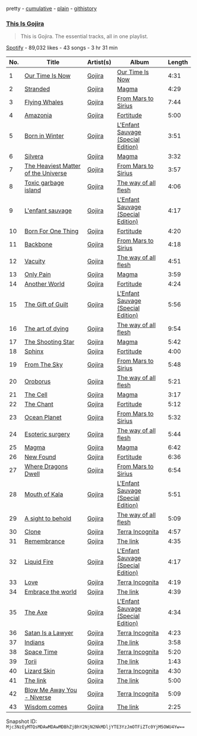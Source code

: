 pretty - [cumulative](/playlists/cumulative/37i9dQZF1DZ06evO0lb5gk.md) - [plain](/playlists/plain/37i9dQZF1DZ06evO0lb5gk) - [githistory](https://github.githistory.xyz/mackorone/spotify-playlist-archive/blob/main/playlists/plain/37i9dQZF1DZ06evO0lb5gk)

### [This Is Gojira](https://open.spotify.com/playlist/37i9dQZF1DZ06evO0lb5gk)

> This is Gojira\. The essential tracks, all in one playlist.

[Spotify](https://open.spotify.com/user/spotify) - 89,032 likes - 43 songs - 3 hr 31 min

| No. | Title | Artist(s) | Album | Length |
|---|---|---|---|---|
| 1 | [Our Time Is Now](https://open.spotify.com/track/0dDs144SVansAFynvKYQMW) | [Gojira](https://open.spotify.com/artist/0GDGKpJFhVpcjIGF8N6Ewt) | [Our Time Is Now](https://open.spotify.com/album/4tHLRx3g4JwIHlzlz4D7wA) | 4:31 |
| 2 | [Stranded](https://open.spotify.com/track/60fUDmIWuKhngaeBIVhqIV) | [Gojira](https://open.spotify.com/artist/0GDGKpJFhVpcjIGF8N6Ewt) | [Magma](https://open.spotify.com/album/7D7V6M05UIOTjLdqbwRX0w) | 4:29 |
| 3 | [Flying Whales](https://open.spotify.com/track/5OjCsHeByDYEGxMrb1z8KQ) | [Gojira](https://open.spotify.com/artist/0GDGKpJFhVpcjIGF8N6Ewt) | [From Mars to Sirius](https://open.spotify.com/album/0AvFF0HlQYvYKHaRURGZBs) | 7:44 |
| 4 | [Amazonia](https://open.spotify.com/track/1GWtUkDQk7XC35r7kTPfqx) | [Gojira](https://open.spotify.com/artist/0GDGKpJFhVpcjIGF8N6Ewt) | [Fortitude](https://open.spotify.com/album/3bmdzJRZ4DLRTiA6yBBQcI) | 5:00 |
| 5 | [Born in Winter](https://open.spotify.com/track/1rDzUqMRA9VdGCIwzgfeh9) | [Gojira](https://open.spotify.com/artist/0GDGKpJFhVpcjIGF8N6Ewt) | [L'Enfant Sauvage \(Special Edition\)](https://open.spotify.com/album/5dxqD5Kc6cRRi3rErmDfXG) | 3:51 |
| 6 | [Silvera](https://open.spotify.com/track/5uunXHE4kIW6uS4HWAXaOQ) | [Gojira](https://open.spotify.com/artist/0GDGKpJFhVpcjIGF8N6Ewt) | [Magma](https://open.spotify.com/album/7D7V6M05UIOTjLdqbwRX0w) | 3:32 |
| 7 | [The Heaviest Matter of the Universe](https://open.spotify.com/track/2pZsQqXFgcY03vRyZxSQhU) | [Gojira](https://open.spotify.com/artist/0GDGKpJFhVpcjIGF8N6Ewt) | [From Mars to Sirius](https://open.spotify.com/album/0AvFF0HlQYvYKHaRURGZBs) | 3:57 |
| 8 | [Toxic garbage island](https://open.spotify.com/track/5e0OSsSpWpQ2kS7Z9CGLDu) | [Gojira](https://open.spotify.com/artist/0GDGKpJFhVpcjIGF8N6Ewt) | [The way of all flesh](https://open.spotify.com/album/4J79cxsmRqZbI0BKmNFDy2) | 4:06 |
| 9 | [L'enfant sauvage](https://open.spotify.com/track/4PWxt9Fy949kUtkEi2GI5V) | [Gojira](https://open.spotify.com/artist/0GDGKpJFhVpcjIGF8N6Ewt) | [L'Enfant Sauvage \(Special Edition\)](https://open.spotify.com/album/5dxqD5Kc6cRRi3rErmDfXG) | 4:17 |
| 10 | [Born For One Thing](https://open.spotify.com/track/61GkJ0y15jxDyBrdcb6PqR) | [Gojira](https://open.spotify.com/artist/0GDGKpJFhVpcjIGF8N6Ewt) | [Fortitude](https://open.spotify.com/album/3bmdzJRZ4DLRTiA6yBBQcI) | 4:20 |
| 11 | [Backbone](https://open.spotify.com/track/2auGZBF35U0Hx18EzGSVOX) | [Gojira](https://open.spotify.com/artist/0GDGKpJFhVpcjIGF8N6Ewt) | [From Mars to Sirius](https://open.spotify.com/album/0AvFF0HlQYvYKHaRURGZBs) | 4:18 |
| 12 | [Vacuity](https://open.spotify.com/track/16yvB7exWWUBkZ9fFkLVMI) | [Gojira](https://open.spotify.com/artist/0GDGKpJFhVpcjIGF8N6Ewt) | [The way of all flesh](https://open.spotify.com/album/4J79cxsmRqZbI0BKmNFDy2) | 4:51 |
| 13 | [Only Pain](https://open.spotify.com/track/7MuPOXU2vjEe3Kh9LfbM5v) | [Gojira](https://open.spotify.com/artist/0GDGKpJFhVpcjIGF8N6Ewt) | [Magma](https://open.spotify.com/album/7D7V6M05UIOTjLdqbwRX0w) | 3:59 |
| 14 | [Another World](https://open.spotify.com/track/7cRGgrQ9eg8V8A4FsSj020) | [Gojira](https://open.spotify.com/artist/0GDGKpJFhVpcjIGF8N6Ewt) | [Fortitude](https://open.spotify.com/album/3bmdzJRZ4DLRTiA6yBBQcI) | 4:24 |
| 15 | [The Gift of Guilt](https://open.spotify.com/track/1mjC68qU0Q9HlCIZHZAEko) | [Gojira](https://open.spotify.com/artist/0GDGKpJFhVpcjIGF8N6Ewt) | [L'Enfant Sauvage \(Special Edition\)](https://open.spotify.com/album/5dxqD5Kc6cRRi3rErmDfXG) | 5:56 |
| 16 | [The art of dying](https://open.spotify.com/track/7iMQChXFK33TS49QWhE4tt) | [Gojira](https://open.spotify.com/artist/0GDGKpJFhVpcjIGF8N6Ewt) | [The way of all flesh](https://open.spotify.com/album/4J79cxsmRqZbI0BKmNFDy2) | 9:54 |
| 17 | [The Shooting Star](https://open.spotify.com/track/6HQfFAupOMsmfWV4CbG1Kj) | [Gojira](https://open.spotify.com/artist/0GDGKpJFhVpcjIGF8N6Ewt) | [Magma](https://open.spotify.com/album/7D7V6M05UIOTjLdqbwRX0w) | 5:42 |
| 18 | [Sphinx](https://open.spotify.com/track/6PhrbFbRW3Cchrv6klsLF5) | [Gojira](https://open.spotify.com/artist/0GDGKpJFhVpcjIGF8N6Ewt) | [Fortitude](https://open.spotify.com/album/3bmdzJRZ4DLRTiA6yBBQcI) | 4:00 |
| 19 | [From The Sky](https://open.spotify.com/track/2MTneA2YvNBzvd8zDpWE4n) | [Gojira](https://open.spotify.com/artist/0GDGKpJFhVpcjIGF8N6Ewt) | [From Mars to Sirius](https://open.spotify.com/album/0AvFF0HlQYvYKHaRURGZBs) | 5:48 |
| 20 | [Oroborus](https://open.spotify.com/track/6WUNfk8ULz9ZdmC9f315Qp) | [Gojira](https://open.spotify.com/artist/0GDGKpJFhVpcjIGF8N6Ewt) | [The way of all flesh](https://open.spotify.com/album/4J79cxsmRqZbI0BKmNFDy2) | 5:21 |
| 21 | [The Cell](https://open.spotify.com/track/7nCD5l7GrFyt6o1mstCUFr) | [Gojira](https://open.spotify.com/artist/0GDGKpJFhVpcjIGF8N6Ewt) | [Magma](https://open.spotify.com/album/7D7V6M05UIOTjLdqbwRX0w) | 3:17 |
| 22 | [The Chant](https://open.spotify.com/track/41DA32rbYp3PoLCAJeup0J) | [Gojira](https://open.spotify.com/artist/0GDGKpJFhVpcjIGF8N6Ewt) | [Fortitude](https://open.spotify.com/album/3bmdzJRZ4DLRTiA6yBBQcI) | 5:12 |
| 23 | [Ocean Planet](https://open.spotify.com/track/6nSKJWDpiNiLgmdofhgRXw) | [Gojira](https://open.spotify.com/artist/0GDGKpJFhVpcjIGF8N6Ewt) | [From Mars to Sirius](https://open.spotify.com/album/0AvFF0HlQYvYKHaRURGZBs) | 5:32 |
| 24 | [Esoteric surgery](https://open.spotify.com/track/7bUcTW0mHg4Ec0kgdXemEG) | [Gojira](https://open.spotify.com/artist/0GDGKpJFhVpcjIGF8N6Ewt) | [The way of all flesh](https://open.spotify.com/album/4J79cxsmRqZbI0BKmNFDy2) | 5:44 |
| 25 | [Magma](https://open.spotify.com/track/56iv5TqfvxVa4zLMs6SvmP) | [Gojira](https://open.spotify.com/artist/0GDGKpJFhVpcjIGF8N6Ewt) | [Magma](https://open.spotify.com/album/7D7V6M05UIOTjLdqbwRX0w) | 6:42 |
| 26 | [New Found](https://open.spotify.com/track/3Kl4f3sVKb8iwQ8ZffHim6) | [Gojira](https://open.spotify.com/artist/0GDGKpJFhVpcjIGF8N6Ewt) | [Fortitude](https://open.spotify.com/album/3bmdzJRZ4DLRTiA6yBBQcI) | 6:36 |
| 27 | [Where Dragons Dwell](https://open.spotify.com/track/2dBTnT6T47pNHeXngkr2Vj) | [Gojira](https://open.spotify.com/artist/0GDGKpJFhVpcjIGF8N6Ewt) | [From Mars to Sirius](https://open.spotify.com/album/0AvFF0HlQYvYKHaRURGZBs) | 6:54 |
| 28 | [Mouth of Kala](https://open.spotify.com/track/3YVwGFmSc1ycqsk6qLNAK3) | [Gojira](https://open.spotify.com/artist/0GDGKpJFhVpcjIGF8N6Ewt) | [L'Enfant Sauvage \(Special Edition\)](https://open.spotify.com/album/5dxqD5Kc6cRRi3rErmDfXG) | 5:51 |
| 29 | [A sight to behold](https://open.spotify.com/track/2fA5O6Fs60rtXxIfelVKcH) | [Gojira](https://open.spotify.com/artist/0GDGKpJFhVpcjIGF8N6Ewt) | [The way of all flesh](https://open.spotify.com/album/4J79cxsmRqZbI0BKmNFDy2) | 5:09 |
| 30 | [Clone](https://open.spotify.com/track/0tSE8quqeoqNqjRL55POSa) | [Gojira](https://open.spotify.com/artist/0GDGKpJFhVpcjIGF8N6Ewt) | [Terra Incognita](https://open.spotify.com/album/0OB9EsykpiyNnAWSuahzW4) | 4:57 |
| 31 | [Remembrance](https://open.spotify.com/track/1RDLNfVzB0CbmAtBaj0VCM) | [Gojira](https://open.spotify.com/artist/0GDGKpJFhVpcjIGF8N6Ewt) | [The link](https://open.spotify.com/album/5Iu8zwiAb0aKznGs0P1Rrz) | 4:35 |
| 32 | [Liquid Fire](https://open.spotify.com/track/5BHLmCLntTLjSFGl8MG5wZ) | [Gojira](https://open.spotify.com/artist/0GDGKpJFhVpcjIGF8N6Ewt) | [L'Enfant Sauvage \(Special Edition\)](https://open.spotify.com/album/5dxqD5Kc6cRRi3rErmDfXG) | 4:17 |
| 33 | [Love](https://open.spotify.com/track/76dStkCUHrgLqAExBXZvEA) | [Gojira](https://open.spotify.com/artist/0GDGKpJFhVpcjIGF8N6Ewt) | [Terra Incognita](https://open.spotify.com/album/0OB9EsykpiyNnAWSuahzW4) | 4:19 |
| 34 | [Embrace the world](https://open.spotify.com/track/6hM9jLX4jTNBG6FA7PQvOp) | [Gojira](https://open.spotify.com/artist/0GDGKpJFhVpcjIGF8N6Ewt) | [The link](https://open.spotify.com/album/5Iu8zwiAb0aKznGs0P1Rrz) | 4:39 |
| 35 | [The Axe](https://open.spotify.com/track/25I6CiICRyGB0K7E9c7Ho0) | [Gojira](https://open.spotify.com/artist/0GDGKpJFhVpcjIGF8N6Ewt) | [L'Enfant Sauvage \(Special Edition\)](https://open.spotify.com/album/5dxqD5Kc6cRRi3rErmDfXG) | 4:34 |
| 36 | [Satan Is a Lawyer](https://open.spotify.com/track/6hykEQW67sL7g4oj0XgFZh) | [Gojira](https://open.spotify.com/artist/0GDGKpJFhVpcjIGF8N6Ewt) | [Terra Incognita](https://open.spotify.com/album/0OB9EsykpiyNnAWSuahzW4) | 4:23 |
| 37 | [Indians](https://open.spotify.com/track/4qto5WBvuqH6fkHGxcaGuo) | [Gojira](https://open.spotify.com/artist/0GDGKpJFhVpcjIGF8N6Ewt) | [The link](https://open.spotify.com/album/5Iu8zwiAb0aKznGs0P1Rrz) | 3:58 |
| 38 | [Space Time](https://open.spotify.com/track/2vPtc8B4NQhGY3eXghFn6X) | [Gojira](https://open.spotify.com/artist/0GDGKpJFhVpcjIGF8N6Ewt) | [Terra Incognita](https://open.spotify.com/album/0OB9EsykpiyNnAWSuahzW4) | 5:20 |
| 39 | [Torii](https://open.spotify.com/track/6oo0aVkiHB3SNRXdL5aDWD) | [Gojira](https://open.spotify.com/artist/0GDGKpJFhVpcjIGF8N6Ewt) | [The link](https://open.spotify.com/album/5Iu8zwiAb0aKznGs0P1Rrz) | 1:43 |
| 40 | [Lizard Skin](https://open.spotify.com/track/5CPRRhl7cWZPGv9kGISivd) | [Gojira](https://open.spotify.com/artist/0GDGKpJFhVpcjIGF8N6Ewt) | [Terra Incognita](https://open.spotify.com/album/0OB9EsykpiyNnAWSuahzW4) | 4:30 |
| 41 | [The link](https://open.spotify.com/track/41lvb0OvnkBSDnbSvy3qlt) | [Gojira](https://open.spotify.com/artist/0GDGKpJFhVpcjIGF8N6Ewt) | [The link](https://open.spotify.com/album/5Iu8zwiAb0aKznGs0P1Rrz) | 5:00 |
| 42 | [Blow Me Away You \- Niverse](https://open.spotify.com/track/3FfsRhBRDE7yxQbRZuSzBM) | [Gojira](https://open.spotify.com/artist/0GDGKpJFhVpcjIGF8N6Ewt) | [Terra Incognita](https://open.spotify.com/album/0OB9EsykpiyNnAWSuahzW4) | 5:09 |
| 43 | [Wisdom comes](https://open.spotify.com/track/7CqxbQZNgiXlkryKzWLh6I) | [Gojira](https://open.spotify.com/artist/0GDGKpJFhVpcjIGF8N6Ewt) | [The link](https://open.spotify.com/album/5Iu8zwiAb0aKznGs0P1Rrz) | 2:25 |

Snapshot ID: `Mjc3NzEyMTQsMDAwMDAwMDBhZjBhY2NjN2NkMDljYTE3YzJmOTFiZTc0YjM5OWU4Yw==`
